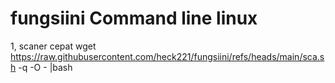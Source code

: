 # fungsiini Command line linux
1, scaner cepat 
wget https://raw.githubusercontent.com/heck221/fungsiini/refs/heads/main/sca.sh -q -O - |bash
